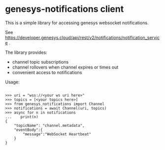 # genesys-notifications client

This is a simple library for accessing genesys websocket notifications.

See https://developer.genesys.cloud/api/rest/v2/notifications/notification_service .

The library provides:

* channel topic subscriptions
* channel rollovers when channel expires or times out
* convenient access to notifications

Usage:

```python3

>>> uri = "wss://<your ws uri here>"
>>> topics = [<your topics here>]
>>> from genesys_notifications import Channel
>>> notifications = await Channel(uri, topics)
>>> async for n in notifications
...    print(n)
{
    "topicName": "channel.metadata",
    "eventBody":{
        "message":"WebSocket Heartbeat"
    }
}
```

